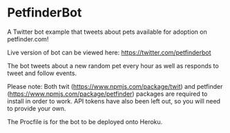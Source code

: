 # PetfinderBot
A Twitter bot example that tweets about pets available for adoption on petfinder.com!

Live version of bot can be viewed here: https://twitter.com/petfinderbot 

The bot tweets about a new random pet every hour as well as responds to tweet and follow events.

Please note: Both twit (https://www.npmjs.com/package/twit) and petfinder (https://www.npmjs.com/package/petfinder) packages are required to install in order to work. API tokens have also been left out, so you will need to provide your own.

The Procfile is for the bot to be deployed onto Heroku.





